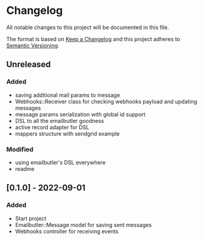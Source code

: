 # Changelog
All notable changes to this project will be documented in this file.

The format is based on [Keep a Changelog](http://keepachangelog.com/en/1.0.0/)
and this project adheres to [Semantic Versioning](http://semver.org/spec/v2.0.0.html).

## Unreleased
### Added
- saving additional mail params to message
- Webhooks::Receiver class for checking webhooks payload and updating messages
- message params serialization with global id support
- DSL to all the emailbutler goodness
- active record adapter for DSL
- mappers structure with sendgrid example

### Modified
- using emailbutler's DSL everywhere
- readme

## [0.1.0] - 2022-09-01
### Added
- Start project
- Emailbutler::Message model for saving sent messages
- Webhooks controller for receiving events

